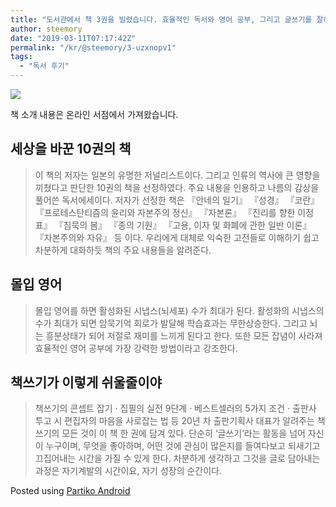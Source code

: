 ```yaml
---
title: "도서관에서 책 3권을 빌렸습니다. 효율적인 독서와 영어 공부, 그리고 글쓰기를 잘하고 싶은 욕심이 생겼습니다."
author: steemory
date: "2019-03-11T07:17:42Z"
permalink: "/kr/@steemory/3-uzxnopv1"
tags:
  - "독서 후기"
---
```


![](https://steemitimages.com/0x0/https://d1vof77qrk4l5q.cloudfront.net/img/9fe4956508b6edbca071340ec831808a9687f4ee.jpg)

책 소개 내용은 온라인 서점에서 가져왔습니다.

## 세상을 바꾼 10권의 책

> 이 책의 저자는 일본의 유명한 저널리스트이다. 그리고 인류의 역사에 큰 영향을 끼쳤다고 판단한 10권의 책을 선정하였다. 주요 내용을 인용하고 나름의 감상을 풀어쓴 독서에세이다. 저자가 선정한 책은 『안네의 일기』 『성경』 『코란』 『프로테스탄티즘의 윤리와 자본주의 정신』 『자본론』 『진리를 향한 이정표』 『침묵의 봄』 『종의 기원』 『고용, 이자 및 화폐에 관한 일반 이론』 『자본주의와 자유』 등 이다.  우리에게 대체로 익숙한 고전들로 이해하기 쉽고 차분하게 대화하듯 책의 주요 내용들을 알려준다.

## 몰입 영어

> 몰입 영어를 하면 활성화된 시냅스(뇌세포) 수가 최대가 된다. 활성화의 시냅스의 수가 최대가 되면 암묵기억 회로가 발달해 학습효과는 무한상승한다. 그리고 뇌는 흥분상태가 되어 저절로 재미를 느끼게 된다고 한다. 또한 모든 잡념이 사라져 효율적인 영어 공부에 가장 강력한 방법이라고 강조한다.

## 책쓰기가 이렇게 쉬울줄이야

> 책쓰기의 콘셉트 잡기 · 집필의 실전 9단계 · 베스트셀러의 5가지 조건 · 출판사 투고 시 편집자의 마음을 사로잡는 법 등 20년 차 출판기획사 대표가 알려주는 책쓰기의 모든 것이 이 책 한 권에 담겨 있다. 단순히 ‘글쓰기’라는 활동을 넘어 자신이 누구이며, 무엇을 좋아하며, 어떤 것에 관심이 많은지를 들여다보고 되새기고 끄집어내는 시간을 가질 수 있게 한다. 차분하게 생각하고 그것을 글로 담아내는 과정은 자기계발의 시간이요, 자기 성장의 순간이다.

Posted using [Partiko Android](https://steemit.com/@partiko-android)